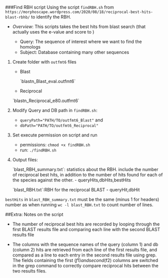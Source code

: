 
###Find RBH script
Using the script `findRBH.sh` from `https://morphoscape.wordpress.com/2020/08/18/reciprocal-best-hits-blast-rbhb/` to identify the RBH.

- *Overview*: This scripts takes the best hits from blast search (that actually uses the e-value and score to )

	- Query: The sequence of interest where we want to find the homologs
	- Subject: Database containing many other sequences

1. Create folder with `outfmt6` files

	- Blast
		<p>`blastn_Blast_eval.outfmt6`

	- Reciprocal
	<p>`blastn_Reciprocal_e80.outfmt6`

2. Modify Query and DB path in `findRBH.sh`:
	- `queryPath="PATH/TO/outfmt6_Blast"` and
	- `dbPath="PATH/TO/outfmt6_Reciprocal"`

3. Set execute permission on script and run 
	- permissions: `chmod +x findRBH.sh`
	- run: `./findRBH.sh`

4. Output files:
	<p>`blast_RBH_summary.txt`: statistics about the RBH. include the number of reciprocal best hits, in addition to the number of hits found for each of the species against the other.
		- queryHits,dbHits,bestHits
		
	<p>`blast_RBH.txt`:RBH for the reciprocal BLAST
		- queryHit,dbHit

`bestHits` in `blast_RBH_summary.txt` must be the same (minus 1 for headers) number as when running `wc -l blast_RBH.txt` to count number of lines.




##Extra: Notes on the script
- The number of reciprocal best hits are recorded by looping through the first BLAST results file and comparing each line with the second BLAST results file

- The columns with the sequence names of the query (column 1) and db (column 2) hits are retrieved from each line of the first results file, and compared as a line to each entry in the second results file using grep. The fields containing the first ($f1) and second ($f2) columns are switched in the grep command to correctly compare reciprocal hits between the two results files.